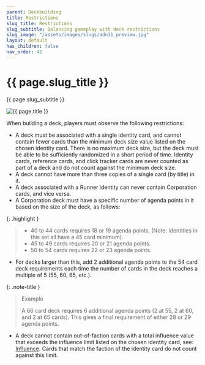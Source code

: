 ```yaml
---
parent: Deckbuilding
title: Restrictions
slug_title: Restrictions
slug_subtitle: Balancing gameplay with deck restrictions
slug_image: "/assets/images/slugs/adn31_preview.jpg"
layout: default
has_children: false
nav_order: 42
---
```

<div class="slug">
    <div class="title-container">
        <h1 class="page-slug_title">{{ page.slug_title }}</h1>
        <p class="page-slug_subtitle">{{ page.slug_subtitle }}</p>
    </div>
    <div class="image-container faded-left">
        <img src="{{ page.slug_image | relative_url }}" alt="{{ page.title }}" />
    </div>
</div>

When building a deck, players must observe the following restrictions:

- A deck must be associated with a single identity card, and cannot contain fewer cards than the minimum deck size value listed on the chosen identity card. There is no maximum deck size, but the deck must be able to be sufficiently randomized in a short period of time. Identity cards, reference
cards, and click tracker cards are never counted as part of a deck and do not count against the minimum deck size.
- A deck cannot have more than three copies of a single card (by title) in it.
- A deck associated with a Runner identity can never contain Corporation cards, and vice versa.
- A Corporation deck must have a specific number of agenda points in it based on the size of the deck, as follows:

{: .highlight }
> - 40 to 44 cards requires 18 or 19 agenda points. (Note: Identities in this set all have a 45 card minimum).
> - 45 to 49 cards requires 20 or 21 agenda points.
> - 50 to 54 cards requires 22 or 23 agenda points.

- For decks larger than this, add 2 additional agenda points to the 54 card deck requirements each time the number of cards in the deck reaches a multiple
of 5 (55, 60, 65, etc.).

{: .note-title }
> Example
>
> A 66 card deck requires 6 additional agenda points (2 at 55, 2 at 60, and 2 at 65 cards). This gives a final requirement of either 28 or 29 agenda points.

- A deck cannot contain out-of-faction cards with a total influence value that exceeds the influence limit listed on the chosen identity card, see: [Influence](/docs/deckbuilding/influence). Cards that match the faction of the identity card do not count against this limit.

<div class="nav-buttons">
  <a href="/docs/deckbuilding" class="nav-button prev" aria-label="Previous page">
    <div class="nav-item"></div>
  </a>
  <a href="/docs/deckbuilding/influence" class="nav-button next" aria-label="Next page">
    <div class="nav-item"></div>
  </a>
</div>
